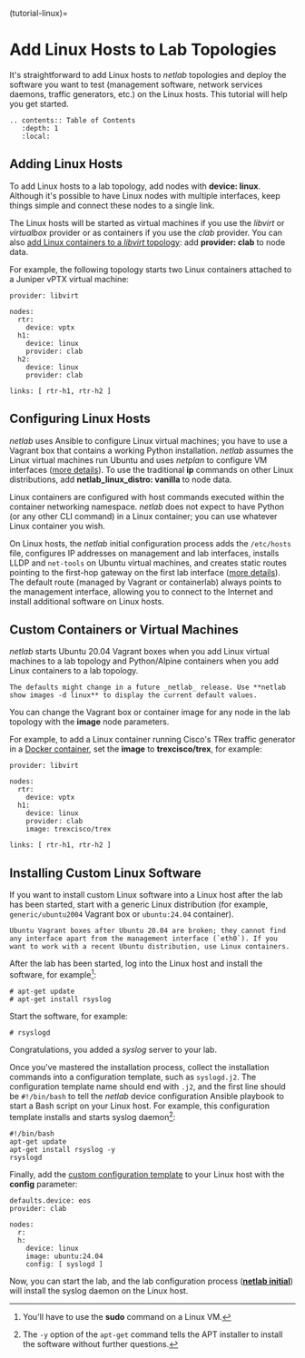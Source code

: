 (tutorial-linux)=
# Add Linux Hosts to Lab Topologies

It's straightforward to add Linux hosts to _netlab_ topologies and deploy the software you want to test (management software, network services daemons, traffic generators, etc.) on the Linux hosts. This tutorial will help you get started.

```eval_rst
.. contents:: Table of Contents
   :depth: 1
   :local:
```

## Adding Linux Hosts

To add Linux hosts to a lab topology, add nodes with **device: linux**. Although it's possible to have Linux nodes with multiple interfaces, keep things simple and connect these nodes to a single link.

The Linux hosts will be started as virtual machines if you use the *libvirt* or *virtualbox* provider or as containers if you use the *clab* provider. You can also [add Linux containers to a *libvirt* topology](labs-multi-provider): add **provider: clab** to node data.

For example, the following topology starts two Linux containers attached to a Juniper vPTX virtual machine:

```
provider: libvirt

nodes:
  rtr:
    device: vptx
  h1:
    device: linux
    provider: clab
  h2:
    device: linux
    provider: clab

links: [ rtr-h1, rtr-h2 ]
```

## Configuring Linux Hosts

*netlab* uses Ansible to configure Linux virtual machines; you have to use a Vagrant box that contains a working Python installation. *netlab* assumes the Linux virtual machines run Ubuntu and uses *netplan* to configure VM interfaces ([more details](linux-initial-config)). To use the traditional **ip** commands on other Linux distributions, add **‌netlab_linux_distro: vanilla** to node data.

Linux containers are configured with host commands executed within the container networking namespace. _netlab_ does not expect to have Python (or any other CLI command) in a Linux container; you can use whatever Linux container you wish.

On Linux hosts, the _netlab_ initial configuration process adds the `/etc/hosts` file, configures IP addresses on management and lab interfaces, installs LLDP and `net-tools` on Ubuntu virtual machines, and creates static routes pointing to the first-hop gateway on the first lab interface ([more details](linux-routes)). The default route (managed by Vagrant or containerlab) always points to the management interface, allowing you to connect to the Internet and install additional software on Linux hosts.

## Custom Containers or Virtual Machines

*netlab* starts Ubuntu 20.04 Vagrant boxes when you add Linux virtual machines to a lab topology and Python/Alpine containers when you add Linux containers to a lab topology.

```{tip}
The defaults might change in a future _netlab_ release. Use **‌netlab show images -d linux** to display the current default values.
```

You can change the Vagrant box or container image for any node in the lab topology with the **image** node parameters.

For example, to add a Linux container running Cisco's TRex traffic generator in a [Docker container](https://hub.docker.com/r/trexcisco/trex), set the **image** to **trexcisco/trex**, for example:

```
provider: libvirt

nodes:
  rtr:
    device: vptx
  h1:
    device: linux
    provider: clab
    image: trexcisco/trex

links: [ rtr-h1, rtr-h2 ]
```

## Installing Custom Linux Software

If you want to install custom Linux software into a Linux host after the lab has been started, start with a generic Linux distribution (for example, `generic/ubuntu2004` Vagrant box or `ubuntu:24.04` container).

```{warning}
Ubuntu Vagrant boxes after Ubuntu 20.04 are broken; they cannot find any interface apart from the management interface (`eth0`). If you want to work with a recent Ubuntu distribution, use Linux containers.
```

After the lab has been started, log into the Linux host and install the software, for example[^US]:

[^US]: You'll have to use the **sudo** command on a Linux VM.

```
# apt-get update
# apt-get install rsyslog
```

Start the software, for example:

```
# rsyslogd
```

Congratulations, you added a *syslog* server to your lab.

Once you've mastered the installation process, collect the installation commands into a configuration template, such as `syslogd.j2`. The configuration template name should end with `.j2`, and the first line should be `#!/bin/bash` to tell the _netlab_ device configuration Ansible playbook to start a Bash script on your Linux host. For example, this configuration template installs and starts syslog daemon[^YAG]:

[^YAG]: The `-y` option of the `apt-get` command tells the APT installer to install the software without further questions.

```
#!/bin/bash
apt-get update
apt-get install rsyslog -y
rsyslogd
```

Finally, add the [custom configuration template](custom-config) to your Linux host with the **config** parameter:

```
defaults.device: eos
provider: clab

nodes:
  r:
  h:
    device: linux
    image: ubuntu:24.04
    config: [ syslogd ]
```

Now, you can start the lab, and the lab configuration process (**[netlab initial](netlab-initial)**) will install the syslog daemon on the Linux host.
